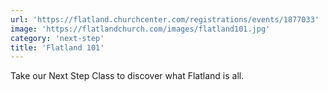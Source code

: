 ```yaml
---
url: 'https://flatland.churchcenter.com/registrations/events/1877033'
image: 'https://flatlandchurch.com/images/flatland101.jpg'
category: 'next-step'
title: 'Flatland 101'
---
```


Take our Next Step Class to discover what Flatland is all.
